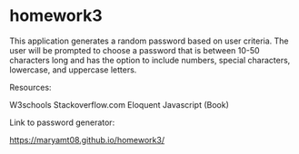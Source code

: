 # homework3

This application generates a random password based on user criteria. 
The user will be prompted to choose a password that is between 10-50 characters long and has the option to include numbers, special characters, lowercase, and uppercase letters.


Resources:

W3schools
Stackoverflow.com
Eloquent Javascript (Book)


Link to password generator:

https://maryamt08.github.io/homework3/
